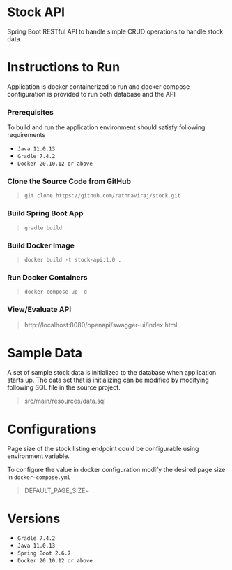 # Stock API

Spring Boot RESTful API to handle simple CRUD operations to handle stock data.

# Instructions to Run
 
Application is docker containerized to run and docker compose configuration is provided to run both database and the API

### Prerequisites

To build and run the application environment should satisfy following requirements

- `Java 11.0.13`
- `Gradle 7.4.2`
- `Docker 20.10.12 or above`

### Clone the Source Code from GitHub

> `git clone https://github.com/rathnaviraj/stock.git`

### Build Spring Boot App

> `gradle build`
### Build Docker Image

> `docker build -t stock-api:1.0 .`
### Run Docker Containers
> `docker-compose up -d`

### View/Evaluate API

> http://localhost:8080/openapi/swagger-ui/index.html

# Sample Data

A set of sample stock data is initialized to the database when application starts up. The data set that is initializing can be modified by modifying following SQL file in the source project.

> src/main/resources/data.sql

# Configurations

Page size of the stock listing endpoint could be configurable using environment variable.

To configure the value in docker configuration modify the desired page size in `docker-compose.yml` 

> DEFAULT_PAGE_SIZE=<page-size-value>

# Versions

- `Gradle 7.4.2`
- `Java 11.0.13`
- `Spring Boot 2.6.7`
- `Docker 20.10.12 or above`